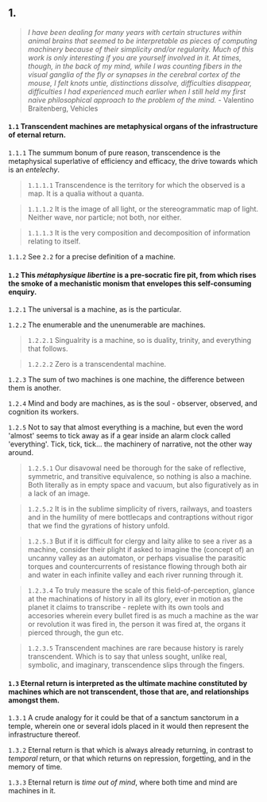 ## 1.

> _I have been dealing for many years with certain structures within animal brains that seemed to be interpretable as pieces of computing machinery because of their simplicity and/or regularity. Much of this work is only interesting if you are yourself involved in it. At times, though, in the back of my mind, while I was counting fibers in the visual ganglia of the fly or synapses in the cerebral cortex of the mouse, I felt knots untie, distinctions dissolve, difficulties disappear, difficulties I had experienced much earlier when I still held my first naive philosophical approach to the problem of the mind._ - Valentino Braitenberg, Vehicles

#### `1.1` Transcendent machines are metaphysical organs of the infrastructure of eternal return. 

`1.1.1` The summum bonum of pure reason, transcendence is the metaphysical superlative of efficiency and efficacy, the drive towards which is an _entelechy_.

> `1.1.1.1` Transcendence is the territory for which the observed is a map. It is a qualia without a quanta. 

> `1.1.1.2` It is the image of all light, or the stereogrammatic map of light. Neither wave, nor particle; not both, nor either.

> `1.1.1.3` It is the very composition and decomposition of information relating to itself. 

`1.1.2` See `2.2` for a precise definition of a machine.


#### `1.2` This _métaphysique libertine_ is a pre-socratic fire pit, from which rises the smoke of a mechanistic monism that envelopes this self-consuming enquiry. 

`1.2.1` The universal is a machine, as is the particular. 

`1.2.2` The enumerable and the unenumerable are machines. 

> `1.2.2.1` Singualrity is a machine, so is duality, trinity, and everything that follows. 

> `1.2.2.2` Zero is a transcendental machine.

`1.2.3` The sum of two machines is one machine, the difference between them is another.

`1.2.4` Mind and body are machines, as is the soul - observer, observed, and cognition its workers.

`1.2.5` Not to say that almost everything is a machine, but even the word 'almost' seems to tick away as if a gear inside an alarm clock called 'everything'. Tick, tick, tick... the machinery of narrative, not the other way around.

> `1.2.5.1` Our disavowal need be thorough for the sake of reflective, symmetric, and transitive equivalence, so nothing is also a machine. Both literally as in empty space and vacuum, but also figuratively as in a lack of an image.

> `1.2.5.2` It is in the sublime simplicity of rivers, railways, and toasters and in the humility of mere bottlecaps and contraptions without rigor that we find the gyrations of history unfold.

> `1.2.5.3` But if it is difficult for clergy and laity alike to see a river as a machine, consider their plight if asked to imagine the (concept of) an uncanny valley as an automaton, or perhaps visualise the parasitic torques and countercurrents of resistance flowing through both air and water in each infinite valley and each river running through it.

> `1.2.3.4` To truly measure the scale of this field-of-perception, glance at the machinations of history in all its glory, ever in motion as the planet it claims to transcribe - replete with its own tools and accesories wherein every bullet fired is as much a machine as the war or revolution it was fired in, the person it was fired at, the organs it pierced through, the gun etc. 

> `1.2.3.5` Transcendent machines are rare because history is rarely transcendent. Which is to say that unless sought, unlike real, symbolic, and imaginary, transcendence slips through the fingers.

#### `1.3` Eternal return is interpreted as the ultimate machine constituted by machines which are not transcendent, those that are, and relationships amongst them.

`1.3.1` A crude analogy for it could be that of a sanctum sanctorum in a temple, wherein one or several idols placed in it would then represent the infrastructure thereof.

`1.3.2` Eternal return is that which is always already returning, in contrast to _temporal_ return, or that which returns on repression, forgetting, and in the memory of time. 

`1.3.3` Eternal return is _time out of mind_, where both time and mind are machines in it.